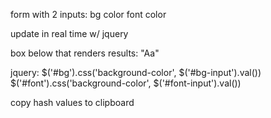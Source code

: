 form with 2 inputs:
bg color
font color

update in real time w/ jquery

box below that renders results:
"Aa"

jquery:
$('#bg').css('background-color', $('#bg-input').val())
$('#font').css('background-color', $('#font-input').val())

copy hash values to clipboard
